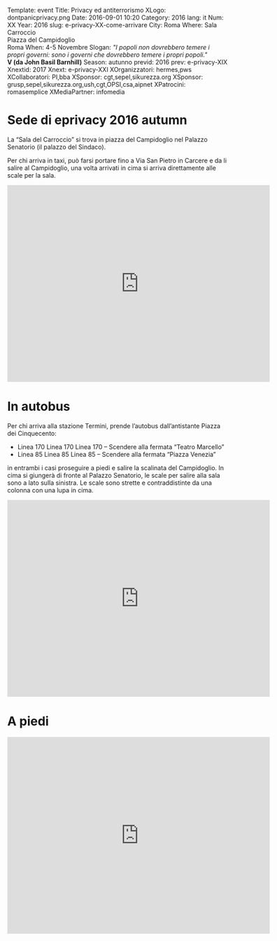 Template: event
Title: Privacy ed antiterrorismo
XLogo: dontpanicprivacy.png
Date: 2016-09-01 10:20
Category: 2016
lang: it
Num: XX
Year: 2016
slug: e-privacy-XX-come-arrivare
City: Roma
Where: Sala Carroccio<br/>Piazza del Campidoglio<br/> Roma 
When: 4-5 Novembre
Slogan: <i>"I popoli non dovrebbero temere i propri governi: sono i governi che dovrebbero temere i propri popoli."</i><br/><b>V (da John Basil Barnhill)</b>
Season: autunno
previd: 2016
prev: e-privacy-XIX
Xnextid: 2017
Xnext: e-privacy-XXI
XOrganizzatori: hermes,pws
XCollaboratori: PI,bba
XSponsor: cgt,sepel,sikurezza.org
XSponsor: grusp,sepel,sikurezza.org,ush,cgt,OPSI,csa,aipnet
XPatrocini: romasemplice
XMediaPartner: infomedia


# Sede di eprivacy 2016 autumn

La “Sala del Carroccio” si trova in piazza del Campidoglio nel Palazzo Senatorio (il palazzo
del Sindaco).


Per chi arriva in taxi, può farsi portare fino a Via San Pietro in
Carcere e da li salire al Campidoglio, una volta arrivati in cima si
arriva direttamente alle scale per la sala.

<iframe src="https://www.google.com/maps/embed?pb=!1m18!1m12!1m3!1d2969.986878568344!2d12.480257715441574!3d41.893139279220996!2m3!1f0!2f0!3f0!3m2!1i1024!2i768!4f13.1!3m3!1m2!1s0x132f604c9b68c939%3A0xa560a5d14750a8e3!2sSala+Del+Carroccio!5e0!3m2!1sit!2sit!4v1473830966297" width="600" height="450" frameborder="0" style="border:0" allowfullscreen></iframe>

# In autobus

Per chi arriva alla stazione Termini, prende l’autobus dall’antistante Piazza dei
Cinquecento:

- Linea 170 Linea 170 Linea 170 – Scendere alla fermata “Teatro Marcello”
- Linea 85 Linea 85 Linea 85 – Scendere alla fermata “Piazza Venezia”

in entrambi i casi proseguire a piedi e salire la scalinata del Campidoglio. In cima si
giungerà di fronte al Palazzo Senatorio, le scale per salire alla sala sono a lato sulla
sinistra. Le scale sono strette e contraddistinte da una colonna con una lupa in cima.

<iframe src="https://www.google.com/maps/embed?pb=!1m28!1m12!1m3!1d11878.391281538907!2d12.482450528135717!3d41.90150568841525!2m3!1f0!2f0!3f0!3m2!1i1024!2i768!4f13.1!4m13!3e3!4m5!1s0x132f61a439c0ffef%3A0xa4307dbef261a994!2sStazione+Termini%2C+Piazza+dei+Cinquecento%2C+Roma%2C+RM!3m2!1d41.9009273!2d12.5022603!4m5!1s0x132f604c9b68c939%3A0xa560a5d14750a8e3!2sSala+Del+Carroccio%2C+Piazza+del+Campidoglio%2C+00186+Roma!3m2!1d41.8931393!2d12.482446399999999!5e0!3m2!1sit!2sit!4v1473831119738" width="600" height="450" frameborder="0" style="border:0" allowfullscreen></iframe>


# A piedi

<iframe src="https://www.google.com/maps/embed?pb=!1m28!1m12!1m3!1d11878.91209008647!2d12.483598578134098!3d41.898705939119075!2m3!1f0!2f0!3f0!3m2!1i1024!2i768!4f13.1!4m13!3e2!4m5!1s0x132f61a439c0ffef%3A0xa4307dbef261a994!2sStazione+Termini%2C+Piazza+dei+Cinquecento%2C+Roma%2C+RM!3m2!1d41.9009273!2d12.5022603!4m5!1s0x132f604c9b68c939%3A0xa560a5d14750a8e3!2sSala+Del+Carroccio%2C+Piazza+del+Campidoglio%2C+00186+Roma!3m2!1d41.8931393!2d12.482446399999999!5e0!3m2!1sit!2sit!4v1473831168345" width="600" height="450" frameborder="0" style="border:0" allowfullscreen></iframe>




